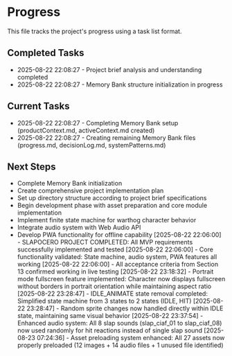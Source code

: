 # Progress

This file tracks the project's progress using a task list format.

## Completed Tasks

* 2025-08-22 22:08:27 - Project brief analysis and understanding completed
* 2025-08-22 22:08:27 - Memory Bank structure initialization in progress

## Current Tasks

* 2025-08-22 22:08:27 - Completing Memory Bank setup (productContext.md, activeContext.md created)
* 2025-08-22 22:08:27 - Creating remaining Memory Bank files (progress.md, decisionLog.md, systemPatterns.md)

## Next Steps

* Complete Memory Bank initialization
* Create comprehensive project implementation plan
* Set up directory structure according to project brief specifications
* Begin development phase with asset preparation and core module implementation
* Implement finite state machine for warthog character behavior
* Integrate audio system with Web Audio API
* Develop PWA functionality for offline capability
[2025-08-22 22:06:00] - SLAPOCERO PROJECT COMPLETED: All MVP requirements successfully implemented and tested
[2025-08-22 22:06:00] - Core functionality validated: State machine, audio system, PWA features all working
[2025-08-22 22:06:00] - All acceptance criteria from Section 13 confirmed working in live testing
[2025-08-22 23:18:32] - Portrait mode fullscreen feature implemented: Character now displays fullscreen without borders in portrait orientation while maintaining aspect ratio
[2025-08-22 23:28:47] - IDLE_ANIMATE state removal completed: Simplified state machine from 3 states to 2 states (IDLE, HIT)
[2025-08-22 23:28:47] - Random sprite changes now handled directly within IDLE state, maintaining same visual behavior
[2025-08-22 23:37:54] - Enhanced audio system: All 8 slap sounds (slap_ciaf_01 to slap_ciaf_08) now used randomly for hit reactions instead of single slap sound
[2025-08-23 07:24:36] - Asset preloading system enhanced: All 27 assets now properly preloaded (12 images + 14 audio files + 1 unused file identified)